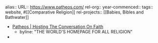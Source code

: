 alias::
URL:: https://www.patheos.com/
rel-org::
year-commenced::
tags:: website, #[[Comparative Religion]]
rel-projects:: [[Babies, Bibles and Bathwater]] 



- [Patheos | Hosting The Conversation On Faith](https://www.patheos.com/)
	- byline: "THE WORLD'S HOMEPAGE FOR ALL RELIGION"
-